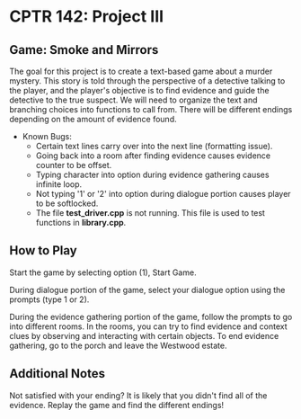 # CPTR 142: Project III

## Game: Smoke and Mirrors

The goal for this project is to create a text-based game about a murder mystery. This story is told through the perspective of a detective talking to the player, and the player's objective is to find evidence and guide the detective to the true suspect. We will need to organize the text and branching choices into functions to call from. There will be different endings depending on the amount of evidence found.

* Known Bugs:
    * Certain text lines carry over into the next line (formatting issue).
    * Going back into a room after finding evidence causes evidence counter to be offset.
    * Typing character into option during evidence gathering causes infinite loop.
    * Not typing '1' or '2' into option during dialogue portion causes player to be softlocked.
    * The file **test_driver.cpp** is not running. This file is used to test functions in **library.cpp**.

## How to Play

Start the game by selecting option (1), Start Game.

During dialogue portion of the game, select your dialogue option using the prompts (type 1 or 2).

During the evidence gathering portion of the game, follow the prompts to go into different rooms. In the rooms, you can try to find evidence and context clues by observing and interacting with certain objects.
To end evidence gathering, go to the porch and leave the Westwood estate.

## Additional Notes

Not satisfied with your ending? It is likely that you didn't find all of the evidence. Replay the game and find the different endings!